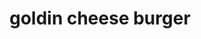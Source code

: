 ---
pid: LS185
title: goldin cheese burger
location_transcription: in the grass
zipcode: '19052'
outside_phl: 'Lenni PA '
neighborhood: 
age: '8'
age_range: 6-13
instagram: 
image_file_name: LS_185.jpg
proposal_transcription: 
topic: Food
topic_summary: '0'
type: Sculpture Statue
keywords_other: Food, Cheeseburger
credit: chc
image_labels: 
twitter: 
facebook: 
permalink: "/monuments/ls185/"
layout: item-page
---
